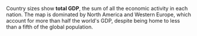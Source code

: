 Country sizes show **total GDP**, the sum of all the economic activity in each nation. The map is dominated by North America and Western Europe, which account for more than half the world's GDP, despite being home to less than a fifth of the global population.